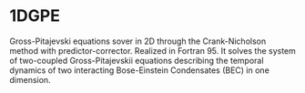 # 1DGPE
Gross-Pitajevski equations sover in 2D through the Crank-Nicholson method with predictor-corrector. Realized in Fortran 95. It solves the system of two-coupled Gross-Pitajevskii equations describing the temporal dynamics of two interacting Bose-Einstein Condensates (BEC) in one dimension.
